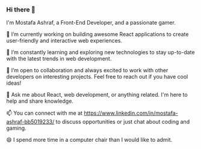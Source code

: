 ### Hi there 👋

I'm Mostafa Ashraf, a Front-End Developer, and a passionate gamer.

🔭 I’m currently working on building awesome React applications to create user-friendly and interactive web experiences.

🌱 I’m constantly learning and exploring new technologies to stay up-to-date with the latest trends in web development.

👯 I’m open to collaboration and always excited to work with other developers on interesting projects. Feel free to reach out if you have cool ideas!

💬 Ask me about React, web development, or anything related. I'm here to help and share knowledge.

📫 You can connect with me at https://www.linkedin.com/in/mostafa-ashraf-bb5019233/ to discuss opportunities or just chat about coding and gaming.

😄 I spend more time in a computer chair than I would like to admit.
